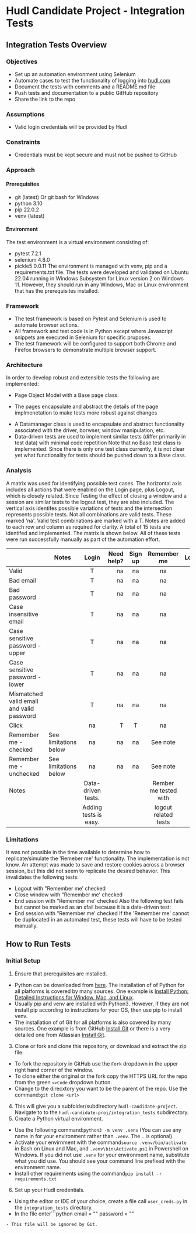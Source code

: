 # Hudl Candidate Project - Integration Tests

## Integration Tests Overview

### Objectives

* Set up an automation environment using Selenium
* Automate cases to test the functionality of logging into [hudl.com](https://www.hudl.com/)
* Document the tests with comments and a README.md file
* Push tests and documentation to a public GitHub repository
* Share the link to the repo

### Assumptions
* Valid login credentials will be provided by Hudl

### Constraints
* Credentials must be kept secure and must not be pushed to GitHub

### Approach
#### Prerequisites
* git (latest) Or git bash for Windows
* python 3.10
* pip 22.0.2
* venv (latest)

#### Environment
The test environment is a virtual environment consisting of:
* pytest 7.2.1
* selenium 4.8.0
* pickle5 0.0.11
The environment is managed with venv, pip and a requirements.txt file.
The tests were developed and validated on Ubuntu 22.04 running in Windows Subsystem for Linux version 2 on Windows 11. However, they should run in any Windows, Mac or Linux environment that has the prerequisites installed.

### Framework
* The test framework is based on Pytest and Selenium is used to automate browser actions.
* All framework and test code is in Python except where Javascript snippets are executed in Selenium for specific pruposes.
* The test framework will be configured to support both Chrome and Firefox browsers to demonstrate multiple browser support.

### Architecture
In order to develop robust and extensible tests the following are implemented:
* Page Object Model with a Base page class.
- The pages encapsulate and abstract the details of the page implmenetation to make tests more robust against changes
* A Datamanager class is used to encapsulate and abstract functionality associated with the driver, borwser, window manipulation, etc.
* Data-driven tests are used to implement similar tests (differ primarily in test data) with minimal code repetition
Note that no Base test class is implemented. Since there is only one test class currently, it is not clear yet what functionality for tests should be pushed down to a Base class.

### Analysis
A matrix was used for identifying possible test cases.
The horizontal axis includes all actions that were enabled on the Login page, plus Logout, which is closely related.
Since Testing the effect of closing a window and a session are similar tests to the logout test, they are also included.
The vertical axis identifes possible variations of tests and the intersection represents possible tests.
Not all combinations are valid tests. These marked 'na'.
Valid test combinations are marked with a T.
Notes are added to each row and column as required for clarity.
A total of 15 tests are identifed and implemented.
The matrix is shown below.
All of these tests were run successfully manually as part of the automation effort.

|                     |Notes                    |Login                 |Need help?   |Sign up   |Remember me           |Logout |Close window   |End session  |
|---------------------|-------------------------|:--------------------:|------------:|:--------:|:--------------------:|:-----:|:-------------:|:-----------:|
|Valid                |                         |T                     |na           |na        |na                    |na     |na             |na           |
|Bad email            |                         |T                     |na           |na        |na                    |na     |na             |na           |
|Bad password         |                         |T                     |na           |na        |na                    |na     |na             |na           |
|Case insensitive email|                        |T                     |na           |na        |na                    |na     |na             |na           |
|Case sensitive password - upper|               |T                     |na           |na        |na                    |na     |na             |na           |
|Case sensitive password - lower|               |T                     |na           |na        |na                    |na     |na             |na           |
|Mismatched valid email and valid password|     |T                     |na           |na        |na                    |na     |na             |na           |
|Click                 |                        |na                    |T            |T         |na                    |na     |na             |na           |
|Remember me - checked |See limitations below   |na                    |na           |na        |See note              |T      |T              |T            |
|Remember me - unchecked|See limitations below  |na                    |na           |na        |See note              |T      |T              |T            |
|Notes                 |                        |Data-driven tests.    |             |          |Rember me tested with |na     |               |             |
|                      |                        |Adding tests is easy. |             |          |logout related tests  |na     |               |             |

### Limitations
It was not possible in the time available to determine how to replicate/simulate the 'Remeber me' functionality.
The implementation is not know. An attempt was made to save and restore cookies across a browser session, but this did not seem to replicate the desired behavior.
This invalidates the following tests:
* Logout with "Remember me' checked
* Close window with "Remember me' checked
* End session with "Remember me' checked
Also the following test fails but cannot be marked as an xfail because it is a data-driven test:
* End session with "Remember me' checked
If the 'Remember me' cannot be duplocated in an automated test, these tests will have to be tested manually.

## How to Run Tests

### Initial Setup

1. Ensure that prerequisites are installed.
- Python can be downloaded from [here](https://www.python.org/downloads/). The installation of of Python for all platforms is covered by many sources. One example is [Install Python: Detailed Instructions for Window, Mac, and Linux](https://python.land/installing-python).
- Usually pip and venv are installed with Python3. However, if they are not install pip according to instructions for your OS, then use pip to install venv.
- The installation of of Git for all platforms is also covered by many sources. One example is from GitHub [Install Git](https://github.com/git-guides/install-git) or there is a very detailed one from Atlassian [Install Git](https://www.atlassian.com/git/tutorials/install-git).
3. Clone or fork and clone this repository, or download and extract the zip file.
- To fork the repository in GitHub use the `Fork` dropdown in the upper right hand corner of the window.
- To clone either the original or the fork copy the HTTPS URL for the repo from the green `<>Code` dropdown button.
- Change to the direcxtory you want to be the parent of the repo. Use the command:```git clone <url>```
4. This will give you a subfolder/subdirectory `hudl-candidate-project`. Navigate to to the `hudl-candidate-proj/integration_tests` subdirectory.
5. Create a Python virtual environment.
- Use the following command:```python3 -m venv .venv``` (You can use any name in for your environment rather than `.venv`. The `.` is optional).
- Activate your envirnment with the command```source .venv/bin/activate``` in Bash on Linux and Mac, and ```.venv\bin\Activate.ps1``` in Powershell on Windows. If you did not use `.venv` for your environment name, substitute what you did use. You should see your command line prefixed with the environment name.
- Install other requirements using the command```pip install -r requirements.txt```
6. Set up your Hudl credentials.
- Using the editor or IDE of your choice, create a file call `user_creds.py` in the `integration_tests` directory.
- In the file enter```python
email = "<your email>"
password = "<your password>"
```
- This file will be ignored by Git.




